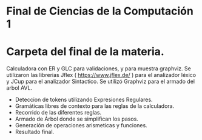 # Final de Ciencias de la Computación 1


# Carpeta del final de la materia.
Calculadora con ER y GLC para validaciones, y para muestra graphviz.
Se utilizaron las librerias Jflex ( https://www.jflex.de/ ) para el analizador léxico y JCup para el analizador Sintactico.
Se utilizó Graphviz para el armado del arbol AVL.

- Deteccion de tokens utilizando Expresiones Regulares.
- Gramáticas libres de contexto para las reglas de la calculadora.
- Recorrido de las diferentes reglas.
- Armado de Árbol donde se simplifican los pasos.
- Generación de operaciones arismeticas y funciones.
- Resultado final. 
